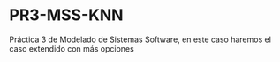 # PR3-MSS-KNN
Práctica 3 de Modelado de Sistemas Software, en este caso haremos el caso extendido con más opciones
